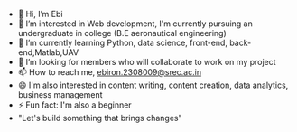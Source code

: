 - 👋 Hi, I’m Ebi
- 👀 I’m interested in Web development, I'm currently pursuing an undergraduate in college (B.E aeronautical engineering)
- 🌱 I’m currently learning Python, data science, front-end, back-end,Matlab,UAV
- 💞️ I’m looking for members who will collaborate to work on my project 
- 📫 How to reach me, ebiron.2308009@srec.ac.in
- 😄 I'm also interested in content writing, content creation, data analytics, business management
- ⚡ Fun fact: I'm also a beginner
- "Let's build something that brings changes"

<!---
Ebi25/Ebi25 is a ✨ special ✨ repository because its `README.md` (this file) appears on your GitHub profile.
You can click the Preview link to take a look at your changes.
--->
